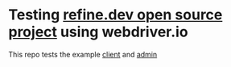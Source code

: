 # Testing [refine.dev open source project](https://github.com/pankod/refine) using webdriver.io

This repo tests the example [client](example.refine.dev) and [admin](example.admin.refine.dev)